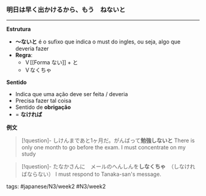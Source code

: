 ### 明日は早く出かけるから、もう　ね**ないと**
---

**Estrutura**
 - **〜ないと** é o sufixo que indica o must do ingles, ou seja, algo que deveria fazer 
 - **Regra**: 
	 - Ｖ[[Forma ない]] + と
	 - Ｖなくちゃ

**Sentido**
- Indica que uma ação deve ser feita / deveria
- Precisa fazer tal coisa
- Sentido de **obrigação**
- = **なければ**


**例文**

>[!question]- しけんまであと1ヶ月だ。がんばって**勉強しないと**
> There is only one month to go before the exam. I must concentrate on my study

>[!question]- たなかさんに　メールのへんしんを**しなくちゃ**　（しなければならない）
>I must respond to Tanaka-san's message.

tags: #japanese/N3/week2 #N3/week2
